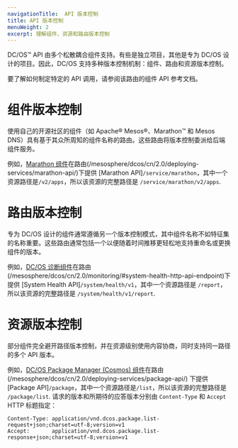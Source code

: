 ```yaml
---
navigationTitle:  API 版本控制
title: API 版本控制
menuWeight: 2
excerpt: 理解组件、资源和路由版本控制
---
```


DC/OS&trade; API 由多个松散耦合组件支持。有些是独立项目，其他是专为 DC/OS 设计的项目。因此，DC/OS 支持多种版本控制机制：组件、路由和资源版本控制。

要了解如何制定特定的 API 调用，请参阅该路由的组件 API 参考文档。

# 组件版本控制

使用自己的开源社区的组件（如 Apache&reg; Mesos&reg;、Marathon&trade; 和 Mesos DNS）具有基于其众所周知的组件名称的路由。这些路由将版本控制委派给后端组件服务。

例如，[Marathon 组件](/mesosphere/dcos/cn/2.0/overview/architecture/components/#marathon)在路由(/mesosphere/dcos/cn/2.0/deploying-services/marathon-api/)下提供 [Marathon API]`/service/marathon`，其中一个资源路径是`/v2/apps`，所以该资源的完整路径是 `/service/marathon/v2/apps`.

# 路由版本控制

专为 DC/OS 设计的组件通常遵循另一个版本控制模式，其中组件名称不如特征集的名称重要。这些路由通常包括一个以便随着时间推移更轻松地支持重命名或更换组件的版本。

例如，[DC/OS 诊断组件](/mesosphere/dcos/cn/2.0/overview/architecture/components/#dcos-diagnostics)在路由(/mesosphere/dcos/cn/2.0/monitoring/#system-health-http-api-endpoint)下提供 [System Health API]`/system/health/v1`，其中一个资源路径是 `/report`，所以该资源的完整路径是 `/system/health/v1/report`.

# 资源版本控制

部分组件完全避开路径版本控制，并在资源级别使用内容协商，同时支持同一路径的多个 API 版本。

例如，[DC/OS Package Manager (Cosmos) 组件](/mesosphere/dcos/cn/2.0/overview/architecture/components/#dcos-package-manager)在路由(/mesosphere/dcos/cn/2.0/deploying-services/package-api/) 下提供 [Package API]`/package`，其中一个资源路径是`/list`，所以该资源的完整路径是 `/package/list`. 请求的版本和所期待的应答版本分别由 `Content-Type` 和 `Accept` HTTP 标题指定：

```text
Content-Type: application/vnd.dcos.package.list-request+json;charset=utf-8;version=v1
Accept:       application/vnd.dcos.package.list-response+json;charset=utf-8;version=v1
```
